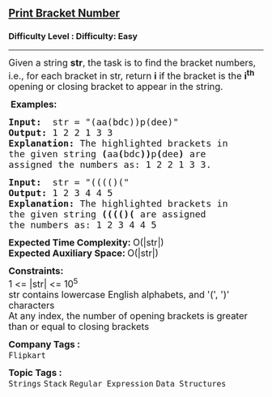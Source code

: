 <h2><a href="https://www.geeksforgeeks.org/problems/print-bracket-number4058/1?page=2&category=Stack&sortBy=submissions">Print Bracket Number</a></h2><h3>Difficulty Level : Difficulty: Easy</h3><hr><div class="problems_problem_content__Xm_eO"><p><span style="font-size: 18px;">Given a string <strong>str</strong>, the task is to find the bracket numbers, i.e., for each bracket in str, return <strong>i</strong> if the bracket is the <strong>i<sup>th</sup></strong> opening or closing bracket&nbsp;to appear in the string.&nbsp;</span></p>
<p><strong><span style="font-size: 18px;">&nbsp;Examples:</span></strong></p>
<pre><span style="font-size: 18px;"><strong>Input:</strong>  str = "(aa(bdc))p(dee)</span><span style="font-size: 18px;">"
<strong>Output:</strong> 1 2 2 1 3 3
<strong>Explanation:</strong> The highlighted brackets in
the given string <strong>(</strong>aa<strong>(</strong>bdc<strong>))</strong>p<strong>(</strong>dee<strong>)</strong> are
assigned the numbers as: 1 2 2 1 3 3.</span></pre>
<pre><span style="font-size: 18px;"><strong>Input:</strong>  str = "(((()("
<strong>Output:</strong> 1 2 3 4 4 5
<strong>Explanation:</strong> The highlighted brackets in
the given string <strong>(((()(</strong> are assigned
the numbers as: 1 2 3 4 4 5</span></pre>
<p><span style="font-size: 18px;"><strong>Expected Time Complexity:&nbsp;</strong>O(|str|)<br><strong>Expected Auxiliary Space:&nbsp;</strong>O(|str|)</span></p>
<p><span style="font-size: 18px;"><strong>Constraints:</strong><br>1 &lt;= |str| &lt;= 10<sup>5</sup></span><br><span style="font-size: 18px;">str contains lowercase English alphabets, and '(', ')' characters<br>At any index, the number of opening brackets is greater than or equal to closing brackets</span></p></div><p><span style=font-size:18px><strong>Company Tags : </strong><br><code>Flipkart</code>&nbsp;<br><p><span style=font-size:18px><strong>Topic Tags : </strong><br><code>Strings</code>&nbsp;<code>Stack</code>&nbsp;<code>Regular Expression</code>&nbsp;<code>Data Structures</code>&nbsp;